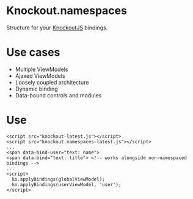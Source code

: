 # Knockout.namespaces
      
  Structure for your [KnockoutJS](http://knockoutjs.com) bindings.
  
# Use cases

  - Multiple ViewModels
  - Ajaxed ViewModels
  - Loosely coupled architecture
  - Dynamic binding
  - Data-bound controls and modules

# Use

    <script src="knockout-latest.js"></script>
    <script src="knockout.namespaces-latest.js"></script>
    ...
    <span data-bind-user="text: name">
    <span data-bind="text: title"> <!-- works alongside non-namespaced bindings -->
    ...
    <script>
      ko.applyBindings(globalViewModel);
      ko.applyBindings(userViewModel, 'user');
    </script>